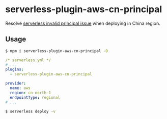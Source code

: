 # serverless-plugin-aws-cn-principal
Resolve [serverless invalid principal issue](https://github.com/serverless/serverless/issues/5365) when deploying in China region.

## Usage
```bash
$ npm i serverless-plugin-aws-cn-principal -D
```
```yml
/* serverless.yml */
# ...
plugins:
  - serverless-plugin-aws-cn-principal

provider:
  name: aws
  region: cn-north-1
  endpointType: regional
# ...
```
```bash
$ serverless deploy -v
```

